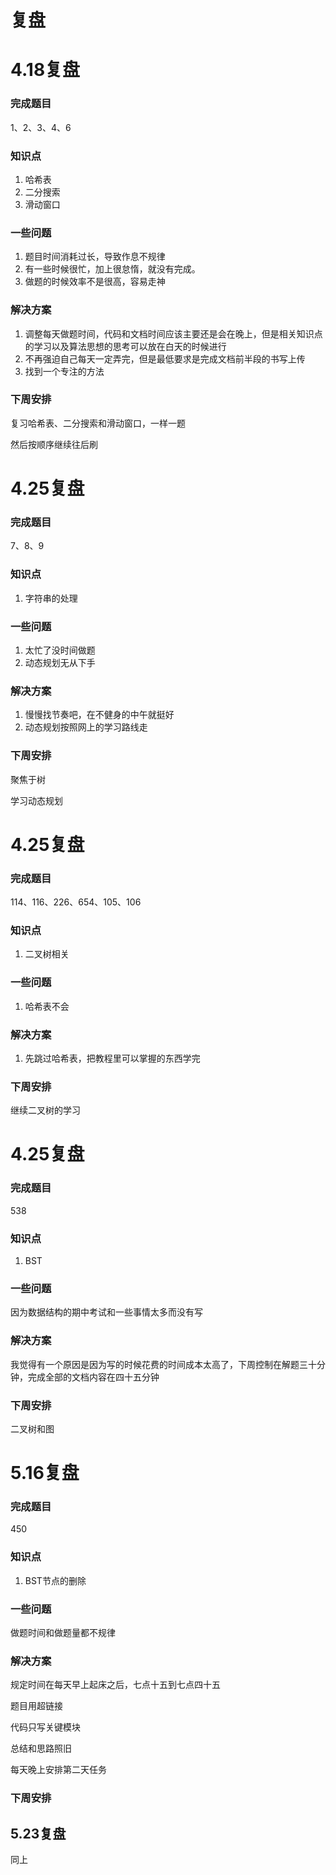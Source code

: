 # 复盘

# 4.18复盘

### 完成题目

1、2、3、4、6

### 知识点

1. 哈希表
2. 二分搜索
3. 滑动窗口

### 一些问题

1. 题目时间消耗过长，导致作息不规律
2. 有一些时候很忙，加上很怠惰，就没有完成。
3. 做题的时候效率不是很高，容易走神

### 解决方案

1. 调整每天做题时间，代码和文档时间应该主要还是会在晚上，但是相关知识点的学习以及算法思想的思考可以放在白天的时候进行
2. 不再强迫自己每天一定弄完，但是最低要求是完成文档前半段的书写上传
3. 找到一个专注的方法

### 下周安排

复习哈希表、二分搜索和滑动窗口，一样一题

然后按顺序继续往后刷



# 4.25复盘

### 完成题目

7、8、9

### 知识点

1. 字符串的处理

### 一些问题

1. 太忙了没时间做题
2. 动态规划无从下手

### 解决方案

1. 慢慢找节奏吧，在不健身的中午就挺好
2. 动态规划按照网上的学习路线走

### 下周安排

聚焦于树

学习动态规划



# 4.25复盘

### 完成题目

114、116、226、654、105、106

### 知识点

1. 二叉树相关

### 一些问题

1. 哈希表不会

### 解决方案

1. 先跳过哈希表，把教程里可以掌握的东西学完

### 下周安排

继续二叉树的学习



# 4.25复盘

### 完成题目

538

### 知识点

1. BST

### 一些问题

因为数据结构的期中考试和一些事情太多而没有写

### 解决方案

我觉得有一个原因是因为写的时候花费的时间成本太高了，下周控制在解题三十分钟，完成全部的文档内容在四十五分钟

### 下周安排

二叉树和图

# 5.16复盘

### 完成题目

450

### 知识点

1. BST节点的删除

### 一些问题

做题时间和做题量都不规律

### 解决方案

规定时间在每天早上起床之后，七点十五到七点四十五

题目用超链接

代码只写关键模块

总结和思路照旧

每天晚上安排第二天任务

### 下周安排

## 5.23复盘

同上
